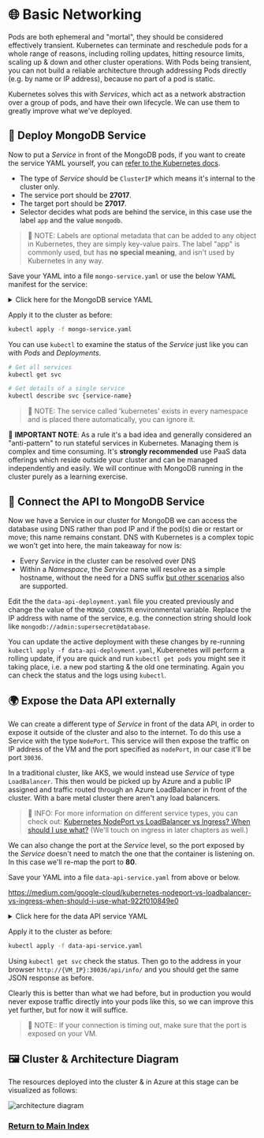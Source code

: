 # 🌐 Basic Networking

Pods are both ephemeral and "mortal", they should be considered effectively transient. Kubernetes can
terminate and reschedule pods for a whole range of reasons, including rolling updates, hitting resource
limits, scaling up & down and other cluster operations. With Pods being transient, you can not build
a reliable architecture through addressing Pods directly (e.g. by name or IP address), because no part
of a pod is static.

Kubernetes solves this with _Services_, which act as a network abstraction over a group of pods, and
have their own lifecycle. We can use them to greatly improve what we've deployed.

## 🧩 Deploy MongoDB Service

Now to put a _Service_ in front of the MongoDB pods, if you want to create the service YAML yourself,
you can [refer to the Kubernetes docs](https://kubernetes.io/docs/concepts/services-networking/service/#defining-a-service).

- The type of _Service_ should be `ClusterIP` which means it's internal to the cluster only.
- The service port should be **27017**.
- The target port should be **27017**.
- Selector decides what pods are behind the service, in this case use the label `app` and the value
  `mongodb`.

> 📝 NOTE: Labels are optional metadata that can be added to any object in Kubernetes, they are simply
> key-value pairs. The label "app" is commonly used, but has **no special meaning**, and isn't used
> by Kubernetes in any way.

Save your YAML into a file `mongo-service.yaml` or use the below YAML manifest for the service:

<details markdown="1">
<summary>Click here for the MongoDB service YAML</summary>

```yaml
kind: Service
apiVersion: v1

metadata:
  # We purposefully pick a different name for the service from the deployment
  name: database

spec:
  type: ClusterIP
  selector:
    app: mongodb
  ports:
    - protocol: TCP
      port: 27017
      targetPort: 27017
```

</details>

Apply it to the cluster as before:

```bash
kubectl apply -f mongo-service.yaml
```

You can use `kubectl` to examine the status of the _Service_ just like you can with _Pods_ and _Deployments_.

```bash
# Get all services
kubectl get svc

# Get details of a single service
kubectl describe svc {service-name}
```

> 📝 NOTE: The service called 'kubernetes' exists in every namespace and is placed there automatically,
> you can ignore it.

🛑 **IMPORTANT NOTE**: As a rule it's a bad idea and generally considered an "anti-pattern" to run
stateful services in Kubernetes. Managing them is complex and time consuming. It's **strongly recommended**
use PaaS data offerings which reside outside your cluster and can be managed independently and easily.
We will continue with MongoDB running in the cluster purely as a learning exercise.

## 📡 Connect the API to MongoDB Service

Now we have a Service in our cluster for MongoDB we can access the database using DNS rather than pod
IP and if the pod(s) die or restart or move; this name remains constant. DNS with Kubernetes is a
complex topic we won't get into here, the main takeaway for now is:

- Every _Service_ in the cluster can be resolved over DNS
- Within a _Namespace_, the _Service_ name will resolve as a simple hostname, without the need for a
  DNS suffix [but other scenarios](https://kubernetes.io/docs/concepts/services-networking/dns-pod-service/)
  also are supported.

Edit the the `data-api-deployment.yaml` file you created previously and change the value of the `MONGO_CONNSTR`
environmental variable. Replace the IP address with name of the service, e.g. the connection string
should look like `mongodb://admin:supersecret@database`.

You can update the active deployment with these changes by re-running `kubectl apply -f data-api-deployment.yaml`,
Kuberenetes will perform a rolling update, if you are quick and run `kubectl get pods` you might see
it taking place, i.e. a new pod starting & the old one terminating. Again you can check the status
and the logs using `kubectl`.

## 🌍 Expose the Data API externally

We can create a different type of _Service_ in front of the data API, in order to expose it outside
of the cluster and also to the internet. To do this use a Service with the type `NodePort`. This
service will then expose the traffic on IP address of the VM and the port specified as `nodePort`,
in our case it'll be port `30036`.

In a traditional cluster, like AKS, we would instead use _Service_ of type `LoadBalancer`. This then
would be picked up by Azure and a public IP assigned and traffic routed through an Azure LoadBalancer
in front of the cluster. With a bare metal cluster there aren't any load balancers.

> 📰 INFO: For more information on different service types, you can check out: [Kubernetes NodePort vs LoadBalancer vs Ingress? When should I use what?](https://medium.com/google-cloud/kubernetes-nodeport-vs-loadbalancer-vs-ingress-when-should-i-use-what-922f010849e0)
> (We'll touch on ingress in later chapters as well.)

We can also change the port at the _Service_ level, so the port exposed by the _Service_ doesn't need
to match the one that the container is listening on. In this case we'll re-map the port to **80**.

Save your YAML into a file `data-api-service.yaml` from above or below.

<https://medium.com/google-cloud/kubernetes-nodeport-vs-loadbalancer-vs-ingress-when-should-i-use-what-922f010849e0>

<details markdown="1">
<summary>Click here for the data API service YAML</summary>

```yaml
kind: Service
apiVersion: v1

metadata:
  name: data-api

spec:
  type: NodePort
  selector:
    app: data-api
  ports:
    - protocol: TCP
      port: 80
      targetPort: 4000
      nodePort: 30036
```

</details>

Apply it to the cluster as before:

```bash
kubectl apply -f data-api-service.yaml
```

Using `kubectl get svc` check the status. Then go to the address in your browser `http://{VM_IP}:30036/api/info/`
and you should get the same JSON response as before.

Clearly this is better than what we had before, but in production you would never expose traffic directly
into your pods like this, so we can improve this yet further, but for now it will suffice.

> 📝 NOTE:: If your connection is timing out, make sure that the port is exposed on your VM.

## 🖼️ Cluster & Architecture Diagram

The resources deployed into the cluster & in Azure at this stage can be visualized as follows:

![architecture diagram](./diagram.png)

### [Return to Main Index](../../readme.md)
